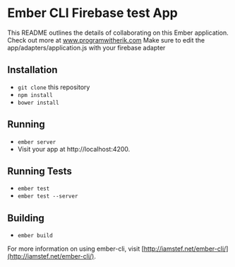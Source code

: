 # Ember CLI Firebase test App

This README outlines the details of collaborating on this Ember application.
Check out more at www.programwitherik.com
Make sure to edit the app/adapters/application.js with your firebase adapter

## Installation

* `git clone` this repository
* `npm install`
* `bower install`

## Running

* `ember server`
* Visit your app at http://localhost:4200.

## Running Tests

* `ember test`
* `ember test --server`

## Building

* `ember build`

For more information on using ember-cli, visit [http://iamstef.net/ember-cli/](http://iamstef.net/ember-cli/).
